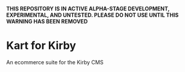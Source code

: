 **THIS REPOSITORY IS IN ACTIVE ALPHA-STAGE DEVELOPMENT, EXPERIMENTAL, AND UNTESTED. PLEASE DO NOT USE UNTIL THIS WARNING HAS BEEN REMOVED**

# Kart for Kirby

An ecommerce suite for the Kirby CMS
